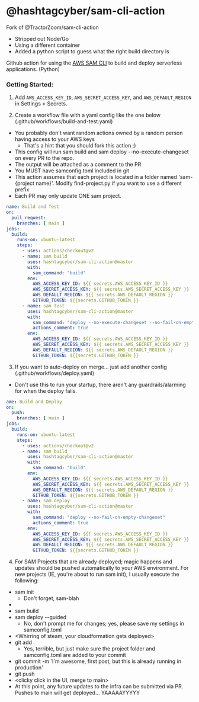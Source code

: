 # @hashtagcyber/sam-cli-action
Fork of @TractorZoom/sam-cli-action
- Stripped out Node/Go
- Using a different container
- Added a python script to guess what the right build directory is


Github action for using the [AWS SAM CLI](https://github.com/awslabs/aws-sam-cli) to build and deploy serverless applications. (Python)
### Getting Started:

1. Add `AWS_ACCESS_KEY_ID`, `AWS_SECRET_ACCESS_KEY`, and `AWS_DEFAULT_REGION` in Settings > Secrets.

2. Create a workflow file with a yaml config like the one below (.github/workflows/build-and-test.yaml)
- You probably don't want random actions owned by a random person having access to your AWS keys
    - That's a hint that you should fork this action ;)
- This config will run sam build and sam deploy --no-execute-changeset on every PR to the repo.
- The output will be attached as a comment to the PR
- You MUST have samconfig.toml included in git
- This action assumes that each project is located in a folder named 'sam-{project name}'. Modify find-project.py if you want to use a different prefix
- Each PR may only update ONE sam project.

```yaml
name: Build and Test
on:
  pull_request:
    branches: [ main ]
jobs:
  build:
    runs-on: ubuntu-latest
    steps:
      - uses: actions/checkout@v2
      - name: sam build
        uses: hashtagcyber/sam-cli-action@master
        with:
          sam_command: "build"
        env:
          AWS_ACCESS_KEY_ID: ${{ secrets.AWS_ACCESS_KEY_ID }}
          AWS_SECRET_ACCESS_KEY: ${{ secrets.AWS_SECRET_ACCESS_KEY }}
          AWS_DEFAULT_REGION: ${{ secrets.AWS_DEFAULT_REGION }} 
          GITHUB_TOKEN: ${{secrets.GITHUB_TOKEN }}
      - name: sam test
        uses: hashtagcyber/sam-cli-action@master
        with:
          sam_command: "deploy --no-execute-changeset --no-fail-on-empty-changeset"
          actions_comment: true
        env:
          AWS_ACCESS_KEY_ID: ${{ secrets.AWS_ACCESS_KEY_ID }}
          AWS_SECRET_ACCESS_KEY: ${{ secrets.AWS_SECRET_ACCESS_KEY }}
          AWS_DEFAULT_REGION: ${{ secrets.AWS_DEFAULT_REGION }}
          GITHUB_TOKEN: ${{secrets.GITHUB_TOKEN }}

```

3. If you want to auto-deploy on merge... just add another config (.github/workflows/deploy.yaml)
- Don't use this to run your startup, there aren't any guardrails/alarming for when the deploy fails.

```yaml
ame: Build and Deploy
on:
  push:
    branches: [ main ]
jobs:
  build:
    runs-on: ubuntu-latest
    steps:
      - uses: actions/checkout@v2
      - name: sam build
        uses: hashtagcyber/sam-cli-action@master
        with:
          sam_command: "build"
        env:
          AWS_ACCESS_KEY_ID: ${{ secrets.AWS_ACCESS_KEY_ID }}
          AWS_SECRET_ACCESS_KEY: ${{ secrets.AWS_SECRET_ACCESS_KEY }}
          AWS_DEFAULT_REGION: ${{ secrets.AWS_DEFAULT_REGION }} 
          GITHUB_TOKEN: ${{secrets.GITHUB_TOKEN }}
      - name: sam deploy
        uses: hashtagcyber/sam-cli-action@master
        with:
          sam_command: "deploy --no-fail-on-empty-changeset"
          actions_comment: true
        env:
          AWS_ACCESS_KEY_ID: ${{ secrets.AWS_ACCESS_KEY_ID }}
          AWS_SECRET_ACCESS_KEY: ${{ secrets.AWS_SECRET_ACCESS_KEY }}
          AWS_DEFAULT_REGION: ${{ secrets.AWS_DEFAULT_REGION }}
          GITHUB_TOKEN: ${{secrets.GITHUB_TOKEN }}
```
4. For SAM Projects that are already deployed; magic happens and updates should be pushed automatically to your AWS environment. For new projects (IE, you're about to run sam init), I usually execute the following:
- sam init
    - Don't forget, sam-blah
- <codey codey code>
- sam build
- sam deploy --guided
    - No, don't prompt me for changes; yes, please save my settings in samconfig.toml
- <Whirring of steam, your cloudformation gets deployed>
- git add .
    - Yes, terrible, but just make sure the project folder and samconfig.toml are added to your commit
- git commit -m 'I'm awesome, first post, but this is already running in production'
- git push
- <clicky click in the UI, merge to main>
- At this point, any future updates to the infra can be submitted via PR. Pushes to main will get deployed... YAAAAAYYYYY
